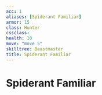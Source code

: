 ```yaml
---
acc: 1
aliases: [Spiderant Familiar]
armor: 15
class: Hunter
cssclass: 
health: 10
move: "move 5"
skilltree: Beastmaster
title: Spiderant Familiar
---
```


# Spiderant Familiar
